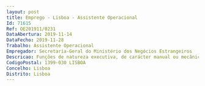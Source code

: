 ```yaml
--- 
layout: post
title: Emprego - Lisboa - Assistente Operacional
Id: 71615
Ref: OE201911/0231
DataAbertura: 2019-11-14
DataFecho: 2019-11-28
Trabalho: Assistente Operacional
Empregador: Secretaria-Geral do Ministério dos Negócios Estrangeiros
Descricao: Funções de natureza executiva, de carácter manual ou mecânico, enquadradas em directivas gerais bem definidas e com graus de complexidade variáveis.Execução de tarefas de apoio indispensáveis ao funcionamento dos órgãos e serviços, podendo comportar esforço físico.Responsabilidade pelos equipamentos sob sua guarda e pela sua correta utilização, procedendo, quando necessário, à manutenção e reparação dos mesmos.
CodigoPostal: 1399-030 LISBOA
Concelho: Lisboa
Distrito: Lisboa
--- 
```

